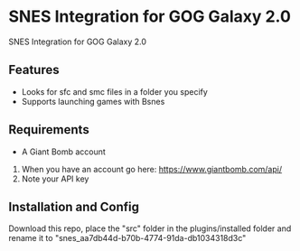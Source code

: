 # SNES Integration for GOG Galaxy 2.0
SNES Integration for GOG Galaxy 2.0

## Features
* Looks for sfc and smc files in a folder you specify
* Supports launching games with Bsnes

## Requirements
* A Giant Bomb account

1. When you have an account go here: https://www.giantbomb.com/api/
2. Note your API key

## Installation and Config

Download this repo, place the "src" folder in the plugins/installed folder and rename it to "snes_aa7db44d-b70b-4774-91da-db1034318d3c"
